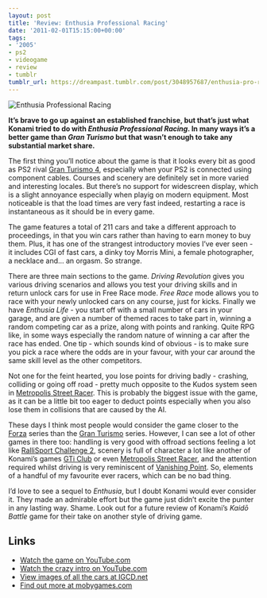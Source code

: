 ```yaml
---
layout: post
title: 'Review: Enthusia Professional Racing'
date: '2011-02-01T15:15:00+00:00'
tags:
- '2005'
- ps2
- videogame
- review
- tumblr
tumblr_url: https://dreampast.tumblr.com/post/3048957687/enthusia-pro-racing
---
```

![Enthusia Professional Racing](https://64.media.tumblr.com/tumblr_lfv72zwTxp1qbfpni.jpg)

**It’s brave to go up against an established franchise, but that’s just what Konami tried to do with _Enthusia Professional Racing_. In many ways it’s a better game than _Gran Turismo_ but that wasn’t enough to take any substantial market share.**

The first thing you’ll notice about the game is that it looks every bit as good as PS2 rival [Gran Turismo 4](http://www.mobygames.com/game/gran-turismo-4), especially when your PS2 is connected using component cables. Courses and scenery are definitely set in more varied and interesting locales. But there’s no support for widescreen display, which is a slight annoyance especially when playig on modern equipment. Most noticeable is that the load times are very fast indeed, restarting a race is instantaneous as it should be in every game.

The game features a total of 211 cars and take a different approach to proceedings, in that you win cars rather than having to earn money to buy them. Plus, it has one of the strangest introductory movies I’ve ever seen - it includes CGI of fast cars, a dinky toy Morris Mini, a female photographer, a necklace and… an orgasm. So strange.

There are three main sections to the game. _Driving Revolution_ gives you various driving scenarios and allows you test your driving skills and in return unlock cars for use in Free Race mode. _Free Race_ mode allows you to race with your newly unlocked cars on any course, just for kicks. Finally we have _Enthusia Life_ - you start off with a small number of cars in your garage, and are given a number of themed races to take part in, winning a random competing car as a prize, along with points and ranking. Quite RPG like, in some ways especially the random nature of winning a car after the race has ended. One tip - which sounds kind of obvious - is to make sure you pick a race where the odds are in your favour, with your car around the same skill level as the other competitors.

Not one for the feint hearted, you lose points for driving badly - crashing, colliding or going off road - pretty much opposite to the Kudos system seen in [Metropolis Street Racer](http://www.mobygames.com/game/metropolis-street-racer). This is probably the biggest issue with the game, as it can be a little bit too eager to deduct points especially when you also lose them in collisions that are caused by the AI.

These days I think most people would consider the game closer to the [Forza](http://www.mobygames.com/game-group/forza-motorsport-series) series than the [Gran Turismo](http://www.mobygames.com/game-group/gran-turismo-series) series. However, I can see a lot of other games in there too: handling is very good with offroad sections feeling a lot like [RalliSport Challenge 2](/2010/10/11/rallisport-challenge-2/), scenery is full of character a lot like another of Konami’s games [GTi Club](http://en.wikipedia.org/wiki/GTI_Club) or even [Metropolis Street Racer](http://www.mobygames.com/game/metropolis-street-racer), and the attention required whilst driving is very reminiscent of [Vanishing Point](/2010/09/27/vanishing-point/). So, elements of a handful of my favourite ever racers, which can be no bad thing.

I’d love to see a sequel to _Enthusia_, but I doubt Konami would ever consider it. They made an admirable effort but the game just didn’t excite the punter in any lasting way. Shame. Look out for a future review of Konami’s _Kaidō Battle_ game for their take on another style of driving game.

## Links

- [Watch the game on YouTube.com](http://www.youtube.com/watch?v=H1sPL5ZmZb8)
- [Watch the crazy intro on YouTube.com](http://www.youtube.com/watch?v=9Pwh_UPUxdc)
- [View images of all the cars at IGCD.net](http://www.igcd.net/movie.php?id=10000082)
- [Find out more at mobygames.com](http://www.mobygames.com/game/enthusia-professional-racing)
